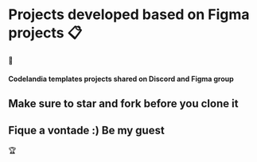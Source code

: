 # Projects developed based on Figma projects :clipboard:

:bow:

#### Codelandia templates projects shared on Discord and Figma group

## Make sure to star and fork before you clone it

## Fique a vontade :) Be my guest

:trophy:


